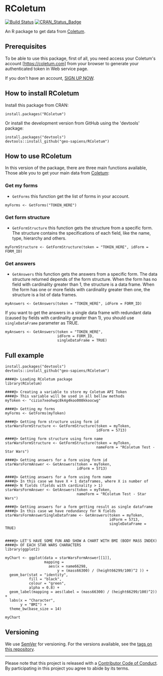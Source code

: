 # RColetum
[![Build Status](https://travis-ci.org/geo-sapiens/RColetum.svg)](https://travis-ci.org/geo-sapiens/RColetum)
[![CRAN_Status_Badge](http://www.r-pkg.org/badges/version/RColetum)](https://cran.r-project.org/package=RColetum)

An R package to get data from [Coletum](https://coletum.com).

## Prerequisites
To be able to use this package, first of all, you need access your Coletum's
account [https://coletum.com] from your browser to generate your
authenticated token in Web service page.

If you don't have an account, [SIGN UP NOW](https://coletum.com/en_US/register/).

## How to install RColetum

Install this package from CRAN:
```{r}
install.packages("RColetum")
```

Or install the development version from GitHub using the 'devtools' package:
```{r}
install.packages("devtools")
devtools::install_github("geo-sapiens/RColetum")
```

## How to use RColetum
In this version of the package, there are three main functions available, 
Those able you to get your main data from [Coletum](https://coletum.com):

### Get my forms
* `GetForms` this function get the list of forms in your account.

```{r}
myForms <- GetForms("TOKEN_HERE")
```
### Get form structure
* `GetFormStructure` this function gets the structure from a specific form. The
structure contains the specifications of each field, like the name, type, 
hierarchy and others.

```{r}
myFormStructure <- GetFormStructure(token = "TOKEN_HERE", idForm = FORM_ID)
```
### Get answers
* `GetAnswers` this function gets the answers from a specific form. The data 
structure returned depends of the form structure. When the form has no 
field with cardinality greater than 1, the structure is a data frame. When the 
form has one or more fields with cardinality greater then one, the structure 
is a list of data frames.

```{r}
myAnswers <- GetAnswers(token = "TOKEN_HERE", idForm = FORM_ID)
```

If you want to get the answers in a single data frame with redundant data 
(caused by fields with cardinality greater than 1), you should use 
`singleDataFrame` parameter as TRUE.

```{r}
myAnswers <- GetAnswers(token = "TOKEN_HERE", 
                        idForm = FORM_ID, 
                        singleDataFrame = TRUE)
```

## Full example
```{r}
install.packages("devtools")
devtools::install_github("geo-sapiens/RColetum")

####@> Loading RColetum package
library(RColetum)

####@> Creating a variable to store my Coletum API Token
####@> This variable will be used in all bellow methods
myToken <- "cizio7xeohwgc8k4g4koo008kkoocwg"

####@> Getting my forms
myForms <- GetForms(myToken)

####@> Getting form structure using form id
starWarsFormStructure <- GetFormStructure(token = myToken,
                                          idForm = 5713)

####@> Getting form structure using form name
starWarsFormStructure <- GetFormStructure(token = myToken,  
                                          nameForm = "RColetum Test - Star Wars")

####@> Getting answers for a form using form id
starWarsFormAnswer <- GetAnswers(token = myToken, 
                                 idForm = 5713)

####@> Getting answers for a form using form name
####@> In this case we have X + 1 dataframes, where X is number of 
####@> N fields (fields with cardinality > 1)
starWarsFormAnswer <- GetAnswers(token = myToken, 
                                 nameForm = "RColetum Test - Star Wars")

####@> Getting answers for a form getting result as single dataframe
####@> In this case we have redundancy for N fields
starWarsFormAnswerSingleDataframe <- GetAnswers(token = myToken, 
                                                idForm = 5713, 
                                                singleDataFrame = TRUE)


####@> LET'S HAVE SOME FUN AND SHOW A CHART WITH BMI (BODY MASS INDEX) 
####@> OF EACH STAR WARS CHARACTERS
library(ggplot2)

myChart <- ggplot(data = starWarsFormAnswer[[1]], 
                  mapping = 
                    aes(x = name66298, 
                        y = (mass66300) / (height66299/100)^2 )) +
  geom_bar(stat = "identity", 
           fill = "black", 
           colour = "green",
           alpha = 0.8) +
  geom_label(mapping = aes(label = (mass66300) / (height66299/100)^2)) +
  labs(x = "Character", 
       y = "BMI") +
  theme_bw(base_size = 14)

myChart

```

## Versioning
We use [SemVer](https://semver.org/) for versioning. For the versions available,
see the [tags on this repository](https://github.com/geo-sapiens/RColetum/tags).

-----
Please note that this project is released with a [Contributor Code of
Conduct](https://github.com/geo-sapiens/RColetum/blob/master/docs/CODE_OF_CONDUCT.md).
By participating in this project you agree to abide by its terms.

